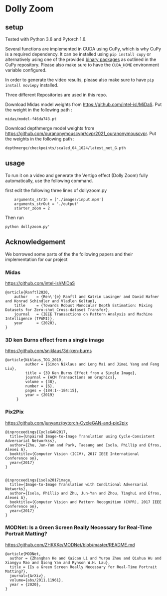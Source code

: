 # Dolly Zoom


## setup
Tested with Python 3.6 and Pytorch 1.6. 

Several functions are implemented in CUDA using CuPy, which is why CuPy is a required dependency. It can be installed using `pip install cupy` or alternatively using one of the provided [binary packages](https://docs.cupy.dev/en/stable/install.html#installing-cupy) as outlined in the CuPy repository. Please also make sure to have the `CUDA_HOME` environment variable configured.

In order to generate the video results, please also make sure to have `pip install moviepy` installed.

Three different Repositories are used in this repo.

Download Midas model weights from https://github.com/intel-isl/MiDaS. Put the weight in the following path : 
```
midas/model-f46da743.pt
```
Download depthmerge model weights from https://github.com/ouranonymouscvpr/cvpr2021_ouranonymouscvpr. Put the weights in the following path :
```
depthmerge/checkpoints/scaled_04_1024/latest_net_G.pth
```

## usage
To run it on a video and generate the Vertigo effect (Dolly Zoom) fully automatically, use the following command.

first edit the following three lines of dollyzoom.py
```
    arguments_strIn = ['./images/input.mp4']
    arguments_strOut = './output'
    starter_zoom = 2
```
Then run
```
python dollyzoom.py'
```

## Acknowledgement
We borrowed some parts of the the following papers and their implementation for our project

### Midas
https://github.com/intel-isl/MiDaS
```
@article{Ranftl2020,
	author    = {Ren\'{e} Ranftl and Katrin Lasinger and David Hafner and Konrad Schindler and Vladlen Koltun},
	title     = {Towards Robust Monocular Depth Estimation: Mixing Datasets for Zero-shot Cross-dataset Transfer},
	journal   = {IEEE Transactions on Pattern Analysis and Machine Intelligence (TPAMI)},
	year      = {2020},
}
```

### 3D ken Burns effect from a single image
https://github.com/sniklaus/3d-ken-burns
```
@article{Niklaus_TOG_2019,
         author = {Simon Niklaus and Long Mai and Jimei Yang and Feng Liu},
         title = {3D Ken Burns Effect from a Single Image},
         journal = {ACM Transactions on Graphics},
         volume = {38},
         number = {6},
         pages = {184:1--184:15},
         year = {2019}
     } 
```
### Pix2Pix 
https://github.com/junyanz/pytorch-CycleGAN-and-pix2pix
```
@inproceedings{CycleGAN2017,
  title={Unpaired Image-to-Image Translation using Cycle-Consistent Adversarial Networkss},
  author={Zhu, Jun-Yan and Park, Taesung and Isola, Phillip and Efros, Alexei A},
  booktitle={Computer Vision (ICCV), 2017 IEEE International Conference on},
  year={2017}
}


@inproceedings{isola2017image,
  title={Image-to-Image Translation with Conditional Adversarial Networks},
  author={Isola, Phillip and Zhu, Jun-Yan and Zhou, Tinghui and Efros, Alexei A},
  booktitle={Computer Vision and Pattern Recognition (CVPR), 2017 IEEE Conference on},
  year={2017}
}
```
### MODNet: Is a Green Screen Really Necessary for Real-Time Portrait Matting? 
https://github.com/ZHKKKe/MODNet/blob/master/README.md
```
@article{MODNet,
  author = {Zhanghan Ke and Kaican Li and Yurou Zhou and Qiuhua Wu and Xiangyu Mao and Qiong Yan and Rynson W.H. Lau},
  title = {Is a Green Screen Really Necessary for Real-Time Portrait Matting?},
  journal={ArXiv},
  volume={abs/2011.11961},
  year = {2020},
}
```


